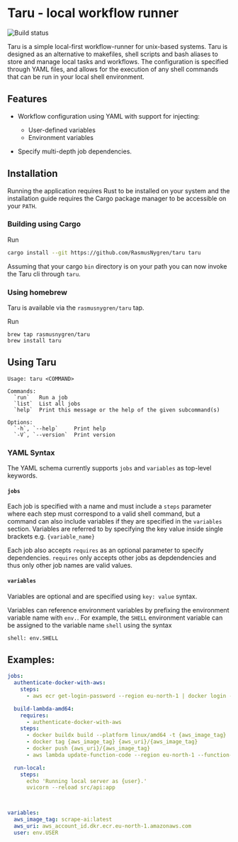 # Taru - local workflow runner

![Build status](https://github.com/RasmusNygren/taru/actions/workflows/main.yml/badge.svg)

Taru is a simple local-first workflow-runner for unix-based systems.
Taru is designed as an alternative to makefiles, shell scripts and bash aliases to store and manage
local tasks and workflows.
The configuration is specified through YAML files,
and allows for the execution of any shell commands that can be run in your local shell environment.




## Features
- Workflow configuration using YAML with support for injecting:
    - User-defined variables
    - Environment variables

- Specify multi-depth job dependencies.

## Installation
Running the application requires Rust to be installed on your system and the
installation guide requires the Cargo
package manager to be accessible on your `PATH`.

### Building using Cargo
Run
```bash
cargo install --git https://github.com/RasmusNygren/taru taru
```

Assuming that your cargo `bin` directory is on your path you
can now invoke the Taru cli through `taru`.


### Using homebrew
Taru is available via the `rasmusnygren/taru` tap.

Run
```shell
brew tap rasmusnygren/taru
brew install taru
```

## Using Taru
```shell
Usage: taru <COMMAND>

Commands:
  `run`   Run a job
  `list`  List all jobs
  `help`  Print this message or the help of the given subcommand(s)

Options:
  `-h`, `--help`     Print help
  `-V`, `--version`  Print version
```

### YAML Syntax
The YAML schema currently supports `jobs` and `variables` as top-level keywords.
#### `jobs`
Each job is specified with a name and must include a `steps` parameter where each step
must correspond to a valid shell command, but a command can also include variables
if they are specified in the `variables` section. Variables are referred to by specifying the key value
inside single brackets e.g. `{variable_name}`

Each job also accepts
`requires` as an optional parameter to specify dependencies. `requires` only accepts other jobs as depdendencies
and thus only other job names are valid values.
#### `variables`
Variables are optional and are specified using
`key: value` syntax.

Variables can reference environment variables by prefixing the environment variable name with `env.`.
For example, the `SHELL` environment variable can be assigned to the variable name `shell` using the syntax

`shell: env.SHELL`


## Examples:
```yaml
jobs:
  authenticate-docker-with-aws:
    steps:
      - aws ecr get-login-password --region eu-north-1 | docker login --username AWS --password-stdin {aws_uri}

  build-lambda-amd64:
    requires:
      - authenticate-docker-with-aws
    steps:
      - docker buildx build --platform linux/amd64 -t {aws_image_tag} .
      - docker tag {aws_image_tag} {aws_uri}/{aws_image_tag}
      - docker push {aws_uri}/{aws_image_tag}
      - aws lambda update-function-code --region eu-north-1 --function-name scrape-backend-api --image-uri {aws_uri}/{aws_image_tag} --architecture=x86_64

  run-local:
    steps:
      echo 'Running local server as {user}.'
      uvicorn --reload src/api:app



variables:
  aws_image_tag: scrape-ai:latest
  aws_uri: aws_account_id.dkr.ecr.eu-north-1.amazonaws.com
  user: env.USER
```
